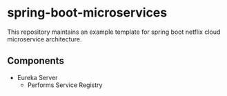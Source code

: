 # spring-boot-microservices

This repository maintains an example template for spring boot netflix cloud microservice architecture.

## Components

- Eureka Server
    - Performs Service Registry

